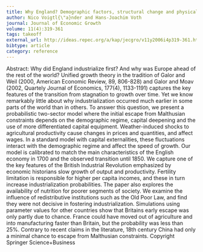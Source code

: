```yaml
---
title: Why England? Demographic factors, structural change and physical capital accumulation during the Industrial Revolution
author: Nico Voigtl{\"a}nder and Hans-Joachim Voth
journal: Journal of Economic Growth
volume: 11(4):319-361
tags: takeoff
external_url: http://ideas.repec.org/a/kap/jecgro/v11y2006i4p319-361.html
bibtype: article
category: reference
---
```

Abstract:  Why did England industrialize first? And why was Europe ahead of the rest of the world? Unified growth theory in the tradition of Galor and Weil (2000, American Economic Review, 89, 806-828) and Galor and Moav (2002, Quartely Journal of Economics, 177(4), 1133-1191) captures the key features of the transition from stagnation to growth over time. Yet we know remarkably little about why industrialization occurred much earlier in some parts of the world than in others. To answer this question, we present a probabilistic two-sector model where the initial escape from Malthusian constraints depends on the demographic regime, capital deepening and the use of more differentiated capital equipment. Weather-induced shocks to agricultural productivity cause changes in prices and quantities, and affect wages. In a standard model with capital externalities, these fluctuations interact with the demographic regime and affect the speed of growth. Our model is calibrated to match the main characteristics of the English economy in 1700 and the observed transition until 1850. We capture one of the key features of the British Industrial Revolution emphasized by economic historians slow growth of output and productivity. Fertility limitation is responsible for higher per capita incomes, and these in turn increase industrialization probabilities. The paper also explores the availability of nutrition for poorer segments of society. We examine the influence of redistributive institutions such as the Old Poor Law, and find they were not decisive in fostering industrialization. Simulations using parameter values for other countries show that Britains early escape was only partly due to chance. France could have moved out of agriculture and into manufacturing faster than Britain, but the probability was less than 25\%. Contrary to recent claims in the literature, 18th century China had only a minimal chance to escape from Malthusian constraints. Copyright Springer Science+Business
